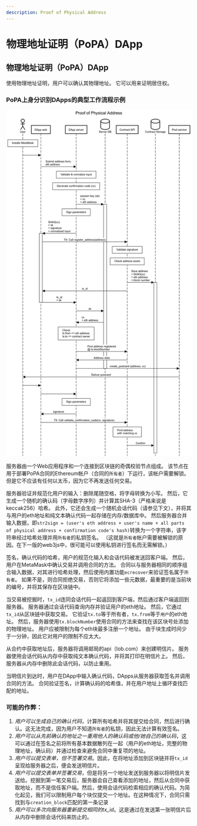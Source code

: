 ```yaml
---
description: Proof of Physical Address
---
```


# 物理地址证明（PoPA）DApp

## 物理地址证明（PoPA）DApp

使用物理地址证明，用户可以确认其物理地址。 它可以用来证明居住权。

### PoPA上身分识别DApps的典型工作流程示例

![ &#x5355;&#x51FB;&#x56FE;&#x50CF;&#x653E;&#x5927;&#xFF1A;&#x7528;&#x6237;&#x5728;DApp&#x4E2D;&#x586B;&#x5199;&#x8868;&#x683C;&#x5E76;&#x5C06;&#x5176;&#x63D0;&#x4EA4;&#x7ED9;&#x670D;&#x52A1;&#x5668;&#x3002;](../../../../.gitbook/assets/proof-of-address.png)

服务器由一个Web应用程序和一个连接到区块链的奇偶校验节点组成。 该节点在用于部署PoPA合同的Ethereum帐户（合同的`所有者`）下运行，该帐户需要解锁。 但是它不应该有任何以太币，因为它不再发送任何交易。

服务器验证并规范化用户的输入：删除尾随空格，将字母转换为小写。 然后，它生成一个随机的确认码（字母数字序列）并计算其SHA-3（严格来说是keccak256）哈希。 此外，它还会生成一个随机会话代码（请参见下文），并将其与用户的eth地址和纯文本确认代码一起存储在内存/数据库中。 然后服务器合并输入数据，即`str2sign = (user's eth address + user's name + all parts of physical address + confirmation code's hash)`转换为一个字符串，该字符串经过哈希处理并用`所有者`的私钥签名。 （这就是`所有者`帐户需要被解锁的原因。在下一版的web3js中，很可能可以使用私钥进行签名而无需解锁。）

签名，确认代码的哈希，用户的规范化输入和会话代码被发送回客户端。 然后，用户在MetaMask中确认交易并调用合同的方法。 合同以与服务器相同的顺序组合输入数据，对其进行哈希处理，然后使用内置功能`ecrecover`来验证签名属于`所有者`。 如果不是，则合同拒绝交易，否则它将添加一些元数据，最重要的是当前块的编号，并将其保存在区块链中。

当交易被挖掘时，`tx_id`连同会话代码一起返回到客户端，然后通过客户端返回到服务器。 服务器通过会话代码查询内存并验证用户的eth地址。 然后，它通过`tx_id`从区块链中获取交易。 它验证`tx.to`等于所有者，`tx.from`等于`用户`的eth地址。 然后，服务器使用`tx.blockNumber`使用合同的方法来查找在该区块号处添加的物理地址。 用户应被限制为每个eth块最多注册一个地址。 由于块生成时间少于一分钟，因此它对用户的限制不应太大。

从合约中获取地址后，服务器将调用邮局的api（lob.com）来创建明信片。 服务器使用会话代码从内存中获取纯文本确认代码，并将其打印在明信片上。 然后，服务器从内存中删除此会话代码，以防止重用。

当明信片到达时，用户在DApp中输入确认代码，DApps从服务器获取签名并调用合同的方法。 合同验证签名，计算确认码的哈希值，并在用户地址上循环查找匹配的地址。

### 可能的作弊：

1. _用户可以生成自己的确认代码_，计算所有哈希并将其提交给合同，然后进行确认。这无法完成，因为用户不知道`所有者`的私钥，因此无法计算有效签名。
2. _用户可以从先前确认的地址之一重用他人的确认码或他/她自己的确认码_，这可以通过在签名之前将所有基本数据散列在一起（用户的eth地址，完整的物理地址，确认码）并通过检查来避免合同中重复项的地址。
3. _用户可以提交表单，但不签署交易_。因此，在将地址添加到区块链并将`tx_id`呈现给服务器之后，便会发送明信片。
4. _用户可以提交表单并签署交易_，但是将另一个地址发送到服务器以将明信片发送给。挖掘到第一笔交易后，服务器会自己查看添加的地址，然后从合同中获取地址，而不是信任客户端。然后，使用会话代码检索相应的确认代码。为简化起见，我们可以限制用户每个块仅提交一个地址。在这种情况下，合同只需找到与`creation_block`匹配的第一条记录
5. _用户可以多次向服务器重新提交相同的tx\_id_。这是通过在发送第一张明信片后从内存中删除会话代码来防止的。

